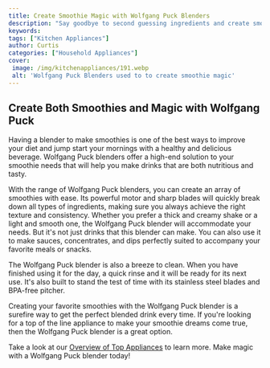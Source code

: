 ```yaml
---
title: Create Smoothie Magic with Wolfgang Puck Blenders
description: "Say goodbye to second guessing ingredients and create smoothie magic with Wolfgang Puck blenders Well show you how to blend up deliciously healthy drinks from your favorite ingredients and more All you need are a few simple tools and a bit of know-how"
keywords: 
tags: ["Kitchen Appliances"]
author: Curtis
categories: ["Household Appliances"]
cover: 
 image: /img/kitchenappliances/191.webp
 alt: 'Wolfgang Puck Blenders used to to create smoothie magic'
---
```

## Create Both Smoothies and Magic with Wolfgang Puck

Having a blender to make smoothies is one of the best ways to improve your diet and jump start your mornings with a healthy and delicious beverage. Wolfgang Puck blenders offer a high-end solution to your smoothie needs that will help you make drinks that are both nutritious and tasty.

With the range of Wolfgang Puck blenders, you can create an array of smoothies with ease. Its powerful motor and sharp blades will quickly break down all types of ingredients, making sure you always achieve the right texture and consistency. Whether you prefer a thick and creamy shake or a light and smooth one, the Wolfgang Puck blender will accommodate your needs. But it's not just drinks that this blender can make. You can also use it to make sauces, concentrates, and dips perfectly suited to accompany your favorite meals or snacks. 

The Wolfgang Puck blender is also a breeze to clean. When you have finished using it for the day, a quick rinse and it will be ready for its next use. It's also built to stand the test of time with its stainless steel blades and BPA-free pitcher.

Creating your favorite smoothies with the Wolfgang Puck blender is a surefire way to get the perfect blended drink every time. If you're looking for a top of the line appliance to make your smoothie dreams come true, then the Wolfgang Puck blender is a great option.

Take a look at our [Overview of Top Appliances](./pages/appliance-overview) to learn more. Make magic with a Wolfgang Puck blender today!
